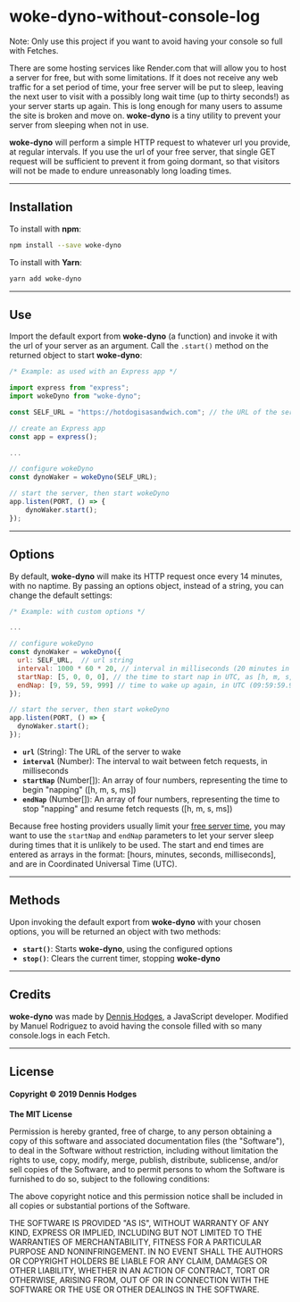 # woke-dyno-without-console-log

Note: Only use this project if you want to avoid having your console so full with Fetches.

There are some hosting services like Render.com that will allow you to host a server for free, but with some limitations. If it does not receive any web traffic for a set period of time, your free server will be put to sleep, leaving the next user to visit with a possibly long wait time (up to thirty seconds!) as your server starts up again. This is long enough for many users to assume the site is broken and move on. **woke-dyno** is a tiny utility to prevent your server from sleeping when not in use. 

**woke-dyno** will perform a simple HTTP request to whatever url you provide, at regular intervals. If you use the url of your free server, that single GET request will be sufficient to prevent it from going dormant, so that visitors will not be made to endure unreasonably long loading times.

---
## Installation
To install with **npm**:
```bash
npm install --save woke-dyno
```
To install with **Yarn**:
```bash
yarn add woke-dyno
```
---
## Use
Import the default export from **woke-dyno** (a function) and invoke it with the url of your server as an argument. Call the `.start()` method on the returned object to start **woke-dyno**:

```javascript
/* Example: as used with an Express app */

import express from "express";
import wokeDyno from "woke-dyno";

const SELF_URL = "https://hotdogisasandwich.com"; // the URL of the server to keep awake

// create an Express app
const app = express();

...

// configure wokeDyno
const dynoWaker = wokeDyno(SELF_URL);

// start the server, then start wokeDyno
app.listen(PORT, () => {
    dynoWaker.start();
});

```
---
## Options

By default, **woke-dyno** will make its HTTP request once every 14 minutes, with no naptime.  By passing an options object, instead of a string, you can change the default settings:

```javascript
/* Example: with custom options */

...

// configure wokeDyno
const dynoWaker = wokeDyno({
  url: SELF_URL,  // url string
  interval: 1000 * 60 * 20, // interval in milliseconds (20 minutes in this example)
  startNap: [5, 0, 0, 0], // the time to start nap in UTC, as [h, m, s, ms] (05:00 UTC in this example)
  endNap: [9, 59, 59, 999] // time to wake up again, in UTC (09:59:59.999 in this example)
});

// start the server, then start wokeDyno
app.listen(PORT, () => {
  dynoWaker.start(); 
});
```

* **`url`** (String): The URL of the server to wake
* **`interval`** (Number): The interval to wait between fetch requests, in milliseconds
* **`startNap`** (Number[]): An array of four numbers, representing the time to begin "napping" ([h, m, s, ms])
* **`endNap`** (Number[]): An array of four numbers, representing the time to stop "napping" and resume fetch requests ([h, m, s, ms])

Because free hosting providers usually limit your [free server time](https://render.com/docs/free), you may want to use the `startNap` and `endNap` parameters to let your server sleep during times that it is unlikely to be used. The start and end times are entered as arrays in the format: [hours, minutes, seconds, milliseconds], and are in Coordinated Universal Time (UTC).


---
## Methods

Upon invoking the default export from **woke-dyno** with your chosen options, you will be returned an object with two methods:

* **`start()`**: Starts **woke-dyno**, using the configured options
* **`stop()`**: Clears the current timer, stopping **woke-dyno**

---
## Credits

**woke-dyno** was made by [Dennis Hodges](https://github.com/fermentationist), a JavaScript developer. Modified by Manuel Rodriguez to avoid having the console filled with so many console.logs in each Fetch.

---
## License

#### Copyright © 2019 Dennis Hodges


__The MIT License__

Permission is hereby granted, free of charge, to any person obtaining a copy
of this software and associated documentation files (the "Software"), to deal
in the Software without restriction, including without limitation the rights
to use, copy, modify, merge, publish, distribute, sublicense, and/or sell
copies of the Software, and to permit persons to whom the Software is
furnished to do so, subject to the following conditions:

The above copyright notice and this permission notice shall be included in
all copies or substantial portions of the Software.

THE SOFTWARE IS PROVIDED "AS IS", WITHOUT WARRANTY OF ANY KIND, EXPRESS OR
IMPLIED, INCLUDING BUT NOT LIMITED TO THE WARRANTIES OF MERCHANTABILITY,
FITNESS FOR A PARTICULAR PURPOSE AND NONINFRINGEMENT. IN NO EVENT SHALL THE
AUTHORS OR COPYRIGHT HOLDERS BE LIABLE FOR ANY CLAIM, DAMAGES OR OTHER
LIABILITY, WHETHER IN AN ACTION OF CONTRACT, TORT OR OTHERWISE, ARISING FROM,
OUT OF OR IN CONNECTION WITH THE SOFTWARE OR THE USE OR OTHER DEALINGS IN
THE SOFTWARE.

